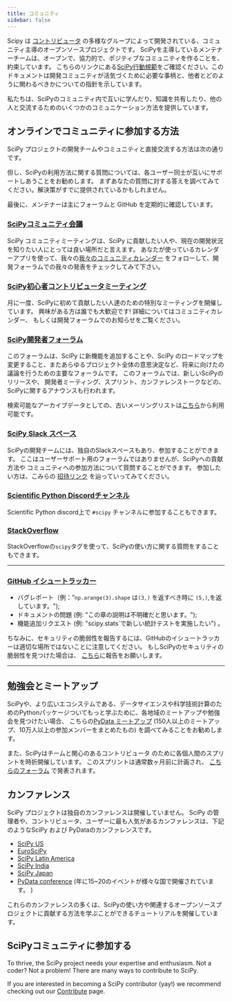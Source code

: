 ```yaml
---
title: コミュニティ
sidebar: false
---
```


Scipy は
[コントリビュータ](/teams/) の多様なグループによって開発されている、コミュニティ主導のオープンソースプロジェクトです。 SciPyを主導しているメンテナーチームは、オープンで、協力的で、ポジティブなコミュニティを作ることを、約束しています。 こちらのリンクにある[SciPy行動規範](https://docs.scipy.org/doc/scipy/dev/conduct/code_of_conduct.html)をご確認ください。このドキュメントは開発コミュニティが活気づくために必要な事柄と、他者とどのように関わるべきかについての指針を示しています。

私たちは、SciPyのコミュニティ内で互いに学んだり、知識を共有したり、他の人と交流するためのいくつかのコミュニケーション方法を提供しています。

## オンラインでコミュニティに参加する方法

SciPy プロジェクトの開発チームやコミュニティと直接交流する方法は次の通りです。

但し、SciPyの利用方法に関する質問については、各ユーザー同士が互いにサポートしあうことをお勧めします。 まずあなたの質問に対する答えを調べてみてください。解決策がすでに提供されているかもしれません。

最後に、メンテナーは主にフォーラムと GitHub を定期的に確認しています。

### [SciPyコミュニティ会議](https://scientific-python.org/calendars/)

SciPy コミュニティミーティングは、SciPy
に貢献したい人や、現在の開発状況を知りたい人にとっては良い場所だと言えます。 あなたが使っているカレンダーアプリを使って、我々の[我々のコミュニティカレンダー](https://scientific-python.org/calendars/) をフォローして、開発フォーラムでの我々の発表をチェックしてみて下さい。

### [SciPy初心者コントリビュータミーティング](https://scientific-python.org/calendars/)

月に一度、SciPyに初めて貢献したい人達のための特別なミーティングを開催しています。 興味がある方は誰でも大歓迎です! 詳細についてはコミュニティカレンダー、
もしくは開発フォーラムでのお知らせをご覧ください。

### [SciPy開発者フォーラム](https://discuss.scientific-python.org/c/contributor/scipy)

このフォーラムは、SciPy に新機能を追加することや、SciPy のロードマップを変更すること、またあらゆるプロジェクト全体の意思決定など、将来に向けたの議論を行うための主要なフォーラムです。 このフォーラムでは、新しいSciPyのリリースや、
開発者ミーティング、スプリント、カンファレンストークなどの、SciPyに関するアナウンスも行われます。

検索可能なアーカイブデータとしての、古いメーリングリストは[こちら](https://mail.python.org/archives/list/scipy-dev@python.org/)から利用可能です。

### [SciPy Slack スペース](https://join.slack.com/t/scipy-community/shared_invite/zt-1a76bomjr-fuS1ZTnmP7b32kIhLb6QMg)

SciPyの開発チームには、独自のSlackスペースもあり、参加することができます。 ここはユーザーサポート用のフォーラムではありませんが、SciPyへの貢献方法や
コミュニティへの参加方法について質問することができます。 参加したい方は、こみらの [招待リンク](https://join.slack.com/t/scipy-community/shared_invite/zt-1a76bomjr-fuS1ZTnmP7b32kIhLb6QMg) を辿っていってみてください。

### [Scientific Python Discordチャンネル](https://discord.com/invite/vur45CbwMz)

Scientific Python discord上で `#scipy` チャンネルに参加することもできます。

### [StackOverflow](https://stackoverflow.com/questions/tagged/scipy)

StackOverflowの`scipy`タグを使って、SciPyの使い方に関する質問をすることもできます。

---

### [GitHub イシュートラッカー](https://github.com/scipy/scipy/issues)

- バグレポート（例：”`np.arange(3).shape` は`(3,)` を返すべき時に `(5,)`,を返しています。");
- ドキュメントの問題 (例: "この章の説明は不明確だと思います。");
- 機能追加リクエスト (例: "scipy.stats\`で新しい統計テストを実施したい") 。

ちなみに、セキュリティの脆弱性を報告するには、GitHubのイシュートラッカーは適切な場所ではないことに注意してください。 もしSciPyのセキュリティの脆弱性を見つけた場合は、 [こちら](https://tidelift.com/docs/security)に報告をお願いします。

---

## 勉強会とミートアップ

SciPyや、より広いエコシステムである、データサイエンスや科学技術計算のためのPythonパッケージついてもっと学ぶために、各地域のミートアップや勉強会を見つけたい場合、 こちらの[PyData ミートアップ](https://www.meetup.com/pro/pydata/) (150人以上のミートアップ、10万人以上の参加メンバーをまとめたもの) を調べてみることをお勧めします。

また、SciPyはチームと関心のあるコントリビュータ
のために各個人間のスプリントを時折開催しています。 このスプリントは通常数ヶ月前に計画され、
[こちらのフォーラム](https://discuss.scientific-python.org/c/contributor/scipy) で発表されます。

## カンファレンス

SciPy プロジェクトは独自のカンファレンスは開催していません。 SciPy の管理者や、コントリビュータ、ユーザーに最も人気があるカンファレンスは、下記のようなSciPy および PyDataのカンファレンスです。

- [SciPy US](https://conference.scipy.org)
- [EuroSciPy](https://www.euroscipy.org)
- [SciPy Latin America](https://www.scipyla.org)
- [SciPy India](https://scipy.in)
- [SciPy Japan](https://conference.scipy.org)
- [PyData conference](https://pydata.org/event-schedule/) (年に15~20のイベントが様々な国で開催されています。 )

これらのカンファレンスの多くは、SciPyの使い方や関連するオープンソースプロジェクトに貢献する方法を学ぶことができるチュートリアルを開催しています。

## SciPyコミュニティに参加する

To thrive, the SciPy project needs your expertise and enthusiasm. Not a coder?
Not a problem! There are many ways to contribute to SciPy.

If you are interested in becoming a SciPy contributor (yay!) we recommend
checking out our [Contribute](/contribute) page.

